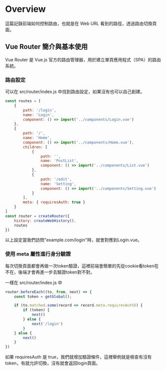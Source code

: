 # Overview

這篇記錄前端如何控制路由，也就是在 Web URL 看到的路徑，透過路由切換頁面。

## Vue Router 簡介與基本使用

Vue Router 是 Vue.js 官方的路由管理器，用於建立單頁應用程式（SPA）的路由系統。

### 路由設定

可以在 src/router/index.js 中找到路由設定，如果沒有也可以自己創建。

```javascript
const routes = [
    {
        path: '/login',
        name: 'Login',
        component: () => import('../components/Login.vue')
    },
    {
        path: '/',
        name: 'Home',
        component: () => import('../components/Home.vue'),
        children: [
            {
                path: '',
                name: 'PostList',
                component: () => import('../components/List.vue')
            },
            {
                path: '/edit',
                name: 'Setting',
                component: () => import('../components/Setting.vue')
            }
        ],
        meta: { requiresAuth: true }
    }
]
const router = createRouter({
    history: createWebHistory(),
    routes
})
```

以上設定當我們訪問"example.com/login"時，就會對應到Login.vue。


### 使用 meta 屬性進行身分驗證

每次切換頁面都會再做一次token驗證，這裡前端會簡單的先從cookie看token在不在，後端才會再進一步去驗證token對不對。

一樣在 src/router/index.js 中

```javascript
router.beforeEach((to, from, next) => {
    const token = getGlobal();

    if (to.matched.some(record => record.meta.requiresAuth)) {
        if (token) {
            next()
        } else {
            next('/login')
        }
    } else {
        next()
    }
})
```
 
 如果 requiresAuth 是 true，我們就增加驗證條件，這裡舉例就是檢查有沒有token，有就允許切換，沒有就會返回login頁面。 